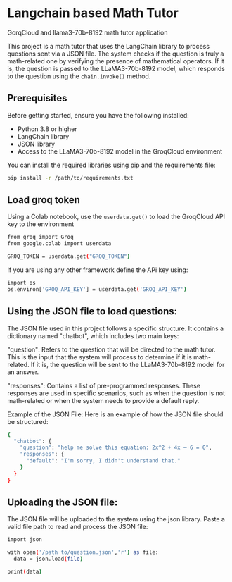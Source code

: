# Langchain based Math Tutor
GorqCloud and llama3-70b-8192 math tutor application 

This project is a math tutor that uses the LangChain library to process questions sent via a JSON file. The system checks if the question is truly a math-related one by verifying the presence of mathematical operators. If it is, the question is passed to the LLaMA3-70b-8192 model, which responds to the question using the `chain.invoke()` method.

## Prerequisites

Before getting started, ensure you have the following installed:

- Python 3.8 or higher
- LangChain library
- JSON library
- Access to the LLaMA3-70b-8192 model in the GroqCloud environment

You can install the required libraries using pip and the requirements file:

```bash
pip install -r /path/to/requirements.txt
```

## Load groq token

Using a Colab notebook, use the `userdata.get()` to load the GroqCloud API key to the environment

```bash
from groq import Groq
from google.colab import userdata

GROQ_TOKEN = userdata.get("GROQ_TOKEN")
```
If you are using any other framework define the APi key using:

```bash
import os
os.environ['GROQ_API_KEY'] = userdata.get('GROQ_API_KEY')
```

## Using the JSON file to load questions:

The JSON file used in this project follows a specific structure. It contains a dictionary named "chatbot", which includes two main keys:

"question": Refers to the question that will be directed to the math tutor. This is the input that the system will process to determine if it is math-related. If it is, the question will be sent to the LLaMA3-70b-8192 model for an answer.

"responses": Contains a list of pre-programmed responses. These responses are used in specific scenarios, such as when the question is not math-related or when the system needs to provide a default reply.

Example of the JSON File:
Here is an example of how the JSON file should be structured:

```bash
{
  "chatbot": {
    "question": "help me solve this equation: 2x^2 + 4x – 6 = 0",
    "responses": {
      "default": "I'm sorry, I didn't understand that."
    }
  }
}
```

## Uploading the JSON file: 

The JSON file will be uploaded to the system using the json library. Paste a valid file path to read and process the JSON file:
```bash
import json

with open('/path to/question.json','r') as file:
  data = json.load(file)

print(data)
```

